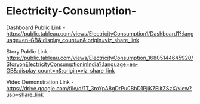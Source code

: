 # Electricity-Consumption-


Dashboard Public Link - https://public.tableau.com/views/ElectricityConsumption1/Dashboard1?:language=en-GB&:display_count=n&:origin=viz_share_link

Story Public Link - https://public.tableau.com/views/ElectricityConsumption_16805144645920/StoryonElectricityConsumptioninIndia?:language=en-GB&:display_count=n&:origin=viz_share_link

Video Demonstration Link - https://drive.google.com/file/d/1T_3roYpA8gDrPu0BhD1PjiK7EiitZSzX/view?usp=share_link
